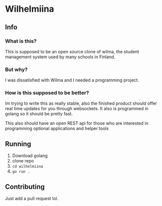 # Wilhelmiina
## Info
### What is this?
This is supposed to be an open source clone of wilma, the student management system used by many schools in Finland. 
### But why?
I was dissatisfied with Wilma and I needed a programming project.
### How is this supposed to be better?
Im trying to write this as really stable, also the finished product should offer real time updates for you through websockets. It also is programmed in golang so it should be pretty fast.

This also should have an open REST api for those who are interested in programming optional applications and helper tools

## Running
1. Download golang
2. clone repo
3. `cd wilhelmiina`
4. `go run .`

## Contributing
Just add a pull request lol.
